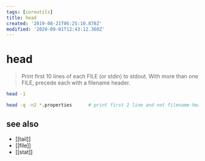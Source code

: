 ```yaml
---
tags: [coreutils]
title: head
created: '2019-08-21T06:25:10.878Z'
modified: '2020-09-01T12:43:12.360Z'
---
```


# head

> Print first 10 lines of each FILE (or stdin) to stdout. With more than one FILE, precede each with a filename header.

```sh
head -1

head -q -n2 *.properties      # print first 2 line and not filename-header
```

## see also
- [[tail]]
- [[file]]
- [[stat]]
